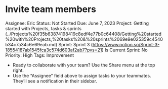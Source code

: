 # Invite team members

Assignee: Eric
Status: Not Started
Due: June 7, 2023
Project: Getting started with Projects, tasks & sprints (../Projects%20f35b63874198419c8edf4e77b0c64408/Getting%20started%20with%20Projects,%20tasks%20&%20sprints%2069e9e025359c4540b34c7a34c6e69eab.md)
Sprint: Sprint 3 (https://www.notion.so/Sprint-3-18554187ab1545fca3c574d603af2ab7?pvs=21)
Is Current Sprint: No
Priority: High
Tags: Improvement

- Ready to collaborate with your team? Use the Share menu at the top right.
- Use the “Assignee” field above to assign tasks to your teammates. They’ll see a notification in their sidebar.